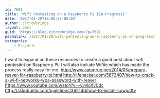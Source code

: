 ```yaml
---
id: 7691
title: 'Wifi Pentesting on a Raspberry Pi [In-Progress]'
date: '2017-01-29T18:05:57-08:00'
author: cjtrowbridge
layout: post
guid: 'https://blog.cjtrowbridge.com/?p=7691'
permalink: /2017/01/29/wifi-pentesting-on-a-raspberry-pi-in-progress/
categories:
    - Projects
---
```


I want to expand on these resources to create a good post about wifi pentestint on Raspberry Pi. I will also include Wifite which has made the process really easy for me. http://www.catonrug.net/2014/05/prepare-reaver-for-raspberry-pi.html http://lifehacker.com/5873407/how-to-crack-a-wi-fi-networks-wpa-password-with-reaver https://www.youtube.com/watch?v=-yJvloXv0dc http://askubuntu.com/questions/362146/how-to-install-cowpatty